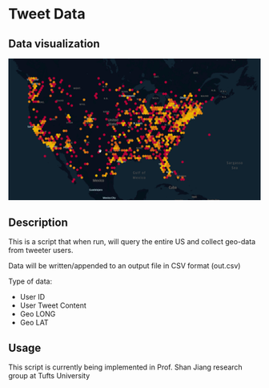 <h1> Tweet Data </h1>

<h2> Data visualization </h2>

![Twitter data generated so far using Kepler.gl](/usatwitter.png)

<h2> Description </h2>

<p> This is a script that when run, will query the entire US and collect
	geo-data from tweeter users.</p>
 
<p> Data will be written/appended to an output file in CSV format (out.csv) </p>

<p> Type of data: </p>

<ul> 

<li> User ID </li>
<li> User Tweet Content </li>
<li> Geo LONG </li>
<li> Geo LAT </li>

</ul>

<h2> Usage </h2>

<p> This script is currently being implemented in Prof. Shan Jiang research group at Tufts University
</p>
